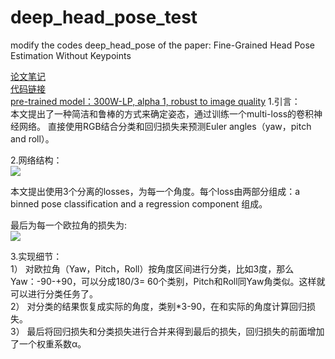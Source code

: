 # deep_head_pose_test
modify the codes deep_head_pose of the paper: Fine-Grained Head Pose Estimation Without Keypoints


[论文笔记](https://blog.csdn.net/qq_42189368/article/details/84849638)  
[代码链接](https://github.com/natanielruiz/deep-head-pose)  
[pre-trained model：300W-LP, alpha 1, robust to image quality](https://drive.google.com/open?id=1m25PrSE7g9D2q2XJVMR6IA7RaCvWSzCR)
1.引言：  
本文提出了一种简洁和鲁棒的方式来确定姿态，通过训练一个multi-loss的卷积神经网络。
直接使用RGB结合分类和回归损失来预测Euler angles（yaw，pitch and roll）。

2.网络结构：  
![](https://ws1.sinaimg.cn/large/cdd040eely1g3b31srr0wj20qk0ao40b.jpg)  

本文提出使用3个分离的losses，为每一个角度。每个loss由两部分组成：a binned pose classification and a regression component 组成。  

最后为每一个欧拉角的损失为:  
![](https://ws1.sinaimg.cn/large/cdd040eely1g3b321bj0kj20cr02lq35.jpg)  

3.实现细节：  
1） 对欧拉角（Yaw，Pitch，Roll）按角度区间进行分类，比如3度，那么Yaw：-90-+90，可以分成180/3= 60个类别，Pitch和Roll同Yaw角类似。这样就可以进行分类任务了。  
2） 对分类的结果恢复成实际的角度，类别*3-90，在和实际的角度计算回归损失。  
3） 最后将回归损失和分类损失进行合并来得到最后的损失，回归损失的前面增加了一个权重系数α。  
